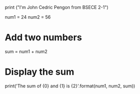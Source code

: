 print ("I'm John Cedric Pengon from BSECE 2-1")

num1 = 24
num2 = 56

# Add two numbers
sum = num1 + num2

# Display the sum
print('The sum of {0} and {1} is {2}'.format(num1, num2, sum))